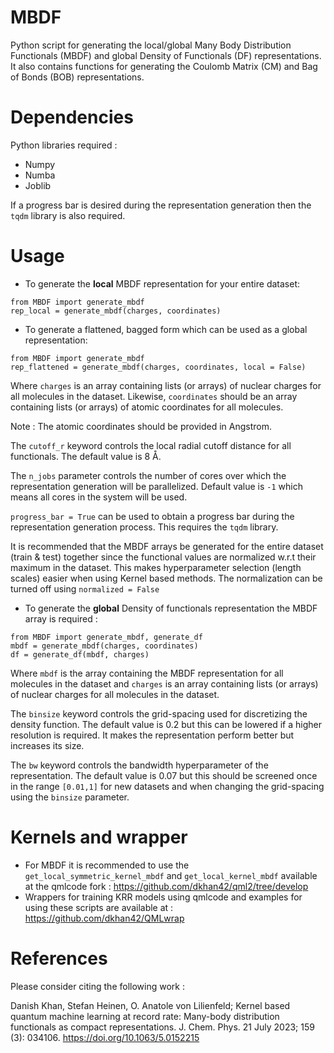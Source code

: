 # MBDF
Python script for generating the local/global Many Body Distribution Functionals (MBDF) and global Density of Functionals (DF) representations.
It also contains functions for generating the Coulomb Matrix (CM) and Bag of Bonds (BOB) representations.

# Dependencies
Python libraries required : 
* Numpy
* Numba
* Joblib

If a progress bar is desired during the representation generation then the `tqdm` library is also required.

# Usage
* To generate the **local** MBDF representation for your entire dataset:
```
from MBDF import generate_mbdf
rep_local = generate_mbdf(charges, coordinates)
```
* To generate a flattened, bagged form which can be used as a global representation:
```
from MBDF import generate_mbdf
rep_flattened = generate_mbdf(charges, coordinates, local = False)
```

Where `charges` is an array containing lists (or arrays) of nuclear charges for all molecules in the dataset. Likewise, `coordinates` should be an array containing lists (or arrays) of atomic coordinates for all molecules. 

Note : The atomic coordinates should be provided in Angstrom.

The `cutoff_r` keyword controls the local radial cutoff distance for all functionals. The default value is 8 Å.

The `n_jobs` parameter controls the number of cores over which the representation generation will be parallelized. Default value is `-1` which means all cores in the system will be used.

`progress_bar = True` can be used to obtain a progress bar during the representation generation process. This requires the `tqdm` library.

It is recommended that the MBDF arrays be generated for the entire dataset (train & test) together since the functional values are normalized w.r.t their maximum in the dataset. This makes hyperparameter selection (length scales) easier when using Kernel based methods. The normalization can be turned off using `normalized = False`



* To generate the **global** Density of functionals representation the MBDF array is required :
```
from MBDF import generate_mbdf, generate_df
mbdf = generate_mbdf(charges, coordinates)
df = generate_df(mbdf, charges)
```
Where `mbdf` is the array containing the MBDF representation for all molecules in the dataset and `charges` is an array containing lists (or arrays) of nuclear charges for all molecules in the dataset.

The `binsize` keyword controls the grid-spacing used for discretizing the density function. The default value is 0.2 but this can be lowered if a higher resolution is required. It makes the representation perform better but increases its size.

The `bw` keyword controls the bandwidth hyperparameter of the representation. The default value is 0.07 but this should be screened once in the range `[0.01,1]` for new datasets and when changing the grid-spacing using the `binsize` parameter.

# Kernels and wrapper
* For MBDF it is recommended to use the `get_local_symmetric_kernel_mbdf` and `get_local_kernel_mbdf` available at the qmlcode fork : https://github.com/dkhan42/qml2/tree/develop
* Wrappers for training KRR models using qmlcode and examples for using these scripts are available at : https://github.com/dkhan42/QMLwrap

# References
Please consider citing the following work :

Danish Khan, Stefan Heinen, O. Anatole von Lilienfeld; Kernel based quantum machine learning at record rate: Many-body distribution functionals as compact representations. J. Chem. Phys. 21 July 2023; 159 (3): 034106. https://doi.org/10.1063/5.0152215

